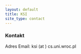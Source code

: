 ```yaml
---
layout: default
title: KSI
site_type: contact
---
```


### Kontakt

Adres Email: ksi (at ) cs.uni.wroc.pl

